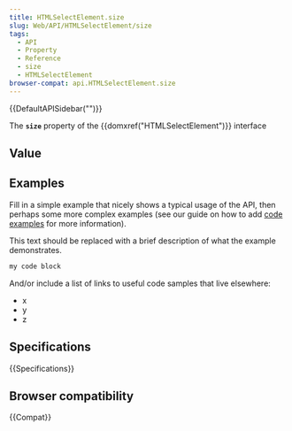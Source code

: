 ```yaml
---
title: HTMLSelectElement.size
slug: Web/API/HTMLSelectElement/size
tags:
  - API
  - Property
  - Reference
  - size
  - HTMLSelectElement
browser-compat: api.HTMLSelectElement.size
---
```

{{DefaultAPISidebar("")}}

The **`size`** property of the {{domxref("HTMLSelectElement")}} interface 

## Value



## Examples

Fill in a simple example that nicely shows a typical usage of the API, then perhaps some more complex examples (see our guide on how to add [code examples](/en-US/docs/MDN/Contribute/Structures/Code_examples) for more information).

This text should be replaced with a brief description of what the example demonstrates.

```js
my code block
```

And/or include a list of links to useful code samples that live elsewhere:

*   x
*   y
*   z

## Specifications

{{Specifications}}

## Browser compatibility

{{Compat}}


